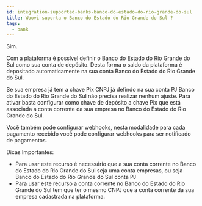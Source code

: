 ```yaml
---
id: integration-supported-banks-banco-do-estado-do-rio-grande-do-sul
title: Woovi suporta o Banco do Estado do Rio Grande do Sul ?
tags:
  - bank
---
```


Sim.

Com a plataforma é possível definir o Banco do Estado do Rio Grande do Sul como sua conta de depósito. Desta forma o saldo da plataforma é depositado automaticamente na sua conta Banco do Estado do Rio Grande do Sul.

Se sua empresa já tem a chave Pix CNPJ já defindo na sua conta PJ Banco do Estado do Rio Grande do Sul não precisa realizar nenhum ajuste. Para ativar basta configurar como chave de depósito a chave Pix que está associada a conta corrente da sua empresa no Banco do Estado do Rio Grande do Sul.

Você também pode configurar webhooks, nesta modalidade para cada pagamento recebido você pode configurar webhooks para ser notificado de pagamentos.

Dicas Importantes:

- Para usar este recurso é necessário que a sua conta corrente no Banco do Estado do Rio Grande do Sul seja uma conta empresas, ou seja Banco do Estado do Rio Grande do Sul conta PJ
- Para usar este recurso a conta corrente no Banco do Estado do Rio Grande do Sul tem que ter o mesmo CNPJ que a conta corrente da sua empresa cadastrada na plataforma.
